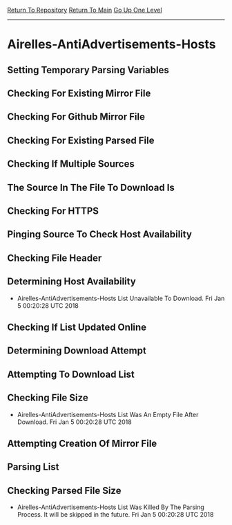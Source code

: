 [Return To Repository](https://github.com/deathbybandaid/piholeparser/)
[Return To Main](https://github.com/deathbybandaid/piholeparser/blob/master/RecentRunLogs/Mainlog.md)
[Go Up One Level](https://github.com/deathbybandaid/piholeparser/blob/master/RecentRunLogs/TopLevelScripts/30-Processing-Blacklists.md)
____________________________________
# Airelles-AntiAdvertisements-Hosts
## Setting Temporary Parsing Variables
## Checking For Existing Mirror File
## Checking For Github Mirror File
## Checking For Existing Parsed File
## Checking If Multiple Sources
## The Source In The File To Download Is
## Checking For HTTPS
## Pinging Source To Check Host Availability
## Checking File Header
## Determining Host Availability
* Airelles-AntiAdvertisements-Hosts List Unavailable To Download. Fri Jan 5 00:20:28 UTC 2018
## Checking If List Updated Online
## Determining Download Attempt
## Attempting To Download List
## Checking File Size
* Airelles-AntiAdvertisements-Hosts List Was An Empty File After Download. Fri Jan 5 00:20:28 UTC 2018
## Attempting Creation Of Mirror File
## Parsing List
## Checking Parsed File Size
* Airelles-AntiAdvertisements-Hosts List Was Killed By The Parsing Process. It will be skipped in the future. Fri Jan 5 00:20:28 UTC 2018
